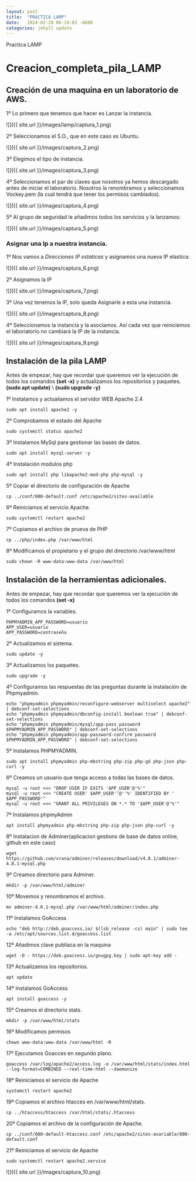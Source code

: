 ```yaml
---
layout: post
title:  "PRACTICA LAMP"
date:   2024-02-20 06:19:03 -0600
categories: jekyll update
---
```


Practica LAMP

# Creacion_completa_pila_LAMP

## Creación de una maquina en un laboratorio de AWS.

1º Lo primero que tenemos que hacer es Lanzar la instancia.

![]({{ site.url }}/images/lamp/captura_1.png)

2º Seleccionamos el S.O., que en este caso es Ubuntu.

![]({{ site.url }}/images/captura_2.png)

3º Elegimos el tipo de instancia.

![]({{ site.url }}/images/captura_3.png)

4º Seleccionamos el par de claves que nosotros ya hemos descargado antes de iniciar el laboratorio. Nosotros la renombramos y seleccionamos Vockey.pem (la cual tendrá que tener los permisos cambiados).

![]({{ site.url }}/images/captura_4.png)

5º  Al grupo de seguridad le añadimos todos los servicios y la lanzamos:

![]({{ site.url }}/images/captura_5.png)

### Asignar una Ip a nuestra instancia.

1º Nos vamos a *Direcciones IP estaticas* y asignamos una nueva IP elastica:

![]({{ site.url }}/images/captura_6.png)

2º Asignamos la IP

![]({{ site.url }}/images/captura_7.png)

3º Una vez tenemos la IP, solo queda Asignarle a esta una instancia.

![]({{ site.url }}/images/captura_8.png)

4º Seleccionamos la instancia y la asociamos. Así cada vez que reiniciemos el laboriatorio no cambiará la IP de la instancia.

![]({{ site.url }}/images/captura_9.png)


## Instalación de la pila LAMP

Antes de empezar, hay que recordar que queremos ver la ejecución de todos los comandos **(set -x)** y actualizamos los repositorios y paquetes. **(sudo apt update)** \ **(sudo upgrade -y)**

1º Instalamos y actualiamos el servidor WEB Apache 2.4

````
sudo apt install apache2 -y

````
 2º Comprobamos el estado del Apache

````
sudo systemctl status apache2

````

3º Instalamos MySql para gestionar las bases de datos.

````
sudo apt install mysql-server -y

````

4º Instalación modulos php

````
sudo apt install php libapache2-mod-php php-mysql -y

````

5º Copiar el directorio de configuración de Apache

````
cp ../conf/000-default.conf /etc/apache2/sites-available

````

6º Reiniciamos el servicio Apache.

````
sudo systemctl restart apache2

````

7º Copiamos el archivo de prueva de PHP

````
cp ../php/index.php /var/www/html

````

8º Modificamos el propietario y el grupo del directorio /var/www/html

````
sudo chown -R www-data:www-data /var/www/html

````

## Instalación de la herramientas adicionales.

Antes de empezar, hay que recordar que queremos ver la ejecución de todos los comandos **(set -x)** 

1º Configuramos la variables.

````
PHPMYADMIN_APP_PASSWORD=usuario
APP_USER=usuario
APP_PASSWORD=contraseña

````
2º Actualizamos el sistema.

````
sudo update -y

````

3º Actualizamos los paquetes.

````
sudo upgrade -y

````

4º Configuramos las respuestas de las preguntas durante la instalación de Phpmyadmin.

````
echo "phpmyadmin phpmyadmin/reconfigure-webserver multiselect apache2" | debconf-set-selections
echo "phpmyadmin phpmyadmin/dbconfig-install boolean true" | debconf-set-selections
echo "phpmyadmin phpmyadmin/mysql/app-pass password $PHPMYADMIN_APP_PASSWORD" | debconf-set-selections
echo "phpmyadmin phpmyadmin/app-password-confirm password $PHPMYADMIN_APP_PASSWORD" | debconf-set-selections

````

5º Instalamos PHPMYADMIN.

````
sudo apt install phpmyadmin php-mbstring php-zip php-gd php-json php-curl -y

````

6º Creamos un usuario que tenga acceso a todas las bases de datos.

````
mysql -u root <<< "DROP USER IF EXITS 'APP_USER'@'%'"
mysql -u root <<< "CREATE USER' $APP_USER''@''%' IDENTIFIED BY ' $APP_PASSWORD'"
mysql -u root <<< "GRANT ALL PRIVILEGES ON *.* TO '$APP_USER'@'%'"

````

7º Instalamos phpmyAdmin

````
apt install phpmyadmin php-mbstring php-zip php-json php-curl -y

````

8º Instalacion de Adminer(aplicacion gestions de base de datos online, github en este caso)

````
wget https://github.com/vrana/adminer/releases/download/v4.8.1/adminer-4.8.1-mysql.php

````

9º Creamos directorio para Adminer.

````
mkdir -p /var/www/html/adminer

````

10º Movemos y renombramos el archivo.

````
mv adminer-4.8.1-mysql.php /var/www/html/adminer/index.php

````

11º Instalamos GoAccess

````
echo "deb http://deb.goaccess.io/ $(lsb_release -cs) main" | sudo tee -a /etc/apt/sources.list.d/goaccess.list

````

12º Añadimos clave publiaca en la maquina

````
wget -O - https://deb.goaccess.io/gnugpg.key | sudo apt-key add -

````

13º Actualizamos los repositorios.

````
apt update

````

14º Instalamos GoAccess

````
apt install goaccess -y

````

15º Creamos el directorio stats.

````
mkdir -p /var/www/html/stats

````

16º Modificamos permisos

````
chown www-data:www-data /var/www/html -R

````

17º Ejecutamos Goacces en segundo plano.

````
goaccess /var/log/apache2/access.log -o /var/www/html/stats/index.html --log-format=COMBINED --real-time-html --daemonize

````

18º Reiniciamos el servicio de Apache
 ````
systemctl restart apache2

 ````

 19º Copiamos el archivo htacces en /var/www/html/stats.

 ````
cp ../htaccess/htaccess /var/html/stats/.htaccess

 ````

 20º Copiamos el archivo de la configuración de Apache.

 ````
 cp ../conf/000-default-htaccess.conf /etc/apache2/sites-avariable/000-default.conf

 ````

 21º Reiniciamos el servicio de Apache
 
 ````
sudo systemctl restart apache2.service

 ````

 ![]({{ site.url }}/images/captura_10.png)
